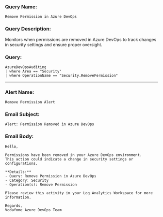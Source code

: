 ### Query Name:  
`Remove Permission in Azure DevOps`

### Query Description:  
Monitors when permissions are removed in Azure DevOps to track changes in security settings and ensure proper oversight.

### Query:  
```kql
AzureDevOpsAuditing
| where Area == "Security"
| where OperationName == "Security.RemovePermission"
```

---

### Alert Name:  
`Remove Permission Alert`

### Email Subject:  
`Alert: Permission Removed in Azure DevOps`

### Email Body:  
```
Hello,

Permissions have been removed in your Azure DevOps environment.  
This action could indicate a change in security settings or configurations.

**Details:**  
- Query: Remove Permission in Azure DevOps  
- Category: Security  
- Operation(s): Remove Permission

Please review this activity in your Log Analytics Workspace for more information.

Regards,  
Vodafone Azure DevOps Team
```
